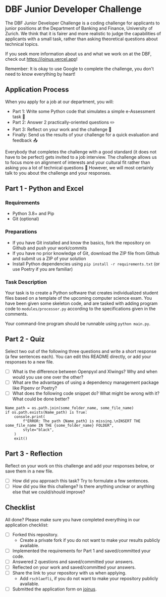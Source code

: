 # DBF Junior Developer Challenge

The DBF Junior Developer Challenge is a coding challenge for applicants to junior positions at the Department of Banking and Finance, University of Zurich. We think that it is fairer and more realistic to judge the capabilities of applicants with a small task, rather than asking theoretical questions about technical topics.

If you seek more information about us and what we work on at the DBF, check out <https://joinus.vercel.app>!

Remember: It is okay to use Google to complete the challenge, you don't need to know everything by heart!

## Application Process

When you apply for a job at our department, you will:

- Part 1: Write some Python code that simulates a simple e-Assessment task :robot:
- Part 2: Answer 2 practically-oriented questions :pencil2:
- Part 3: Reflect on your work and the challenge :thought_balloon:
- Finally: Send us the results of your challenge for a quick evaluation and feedback :outbox_tray:

Everybody that completes the challenge with a good standard (it does not have to be perfect) gets invited to a job interview. The challenge allows us to focus more on alignment of interests and your cultural fit rather than asking you a lot of technical questions :bell: However, we will most certainly talk to you about the challenge and your responses.

## Part 1 - Python and Excel

### Requirements

- Python 3.8+ and Pip
- Git (optional)

### Preparations

- If you have Git installed and know the basics, fork the repository on Github and push your work/commits
- If you have no prior knowledge of Git, download the ZIP file from Github and submit us a ZIP of your solution
- Install Python dependencies using `pip install -r requirements.txt` (or use Poetry if you are familiar)

### Task Description

Your task is to create a Python software that creates individualized student files based on a template of the upcoming computer science exam. You have been given some skeleton code, and are tasked with adding program code to `modules/processor.py` according to the specifications given in the comments.

Your command-line program should be runnable using `python main.py`.

## Part 2 - Quiz

Select two out of the following three questions and write a short response (a few sentences each). You can edit this README directly, or add your responses to a new file.

- [ ] What is the difference between Openpyxl and Xlwings? Why and when would you use one over the other?
- [ ] What are the advantages of using a dependency management package like Pipenv or Poetry?
- [ ] What does the following code snippet do? What might be wrong with it? What could be done better?

```
Name_path = os.path.join(some_folder_name, some_file_name)
if os.path.exists(Name_path) is True:
    console.print(
        f"ERROR: The path {Name_path} is missing.\nINSERT THE some_file_name IN THE {some_folder_name} FOLDER",
        style="black",
    )
    exit()
```

## Part 3 - Reflection

Reflect on your work on this challenge and add your responses below, or save them in a new file.

- [ ] How did you approach this task? Try to formulate a few sentences.
- [ ] How did you like this challenge? Is there anything unclear or anything else that we could/should improve?

## Checklist

All done? Please make sure you have completed everything in our application checklist:

- [ ] Forked this repository.
  - Create a private fork if you do not want to make your results publicly available.
- [ ] Implemented the requirements for Part 1 and saved/committed your code.
- [ ] Answered 2 questions and saved/committed your answers.
- [ ] Reflected on your work and saved/committed your answers.
- [ ] Share the link to your repository with us when applying.
  - Add `rschlaefli`, if you do not want to make your repository publicly available.
- [ ] Submitted the application form on [joinus](https://joinus.vercel.app/).
